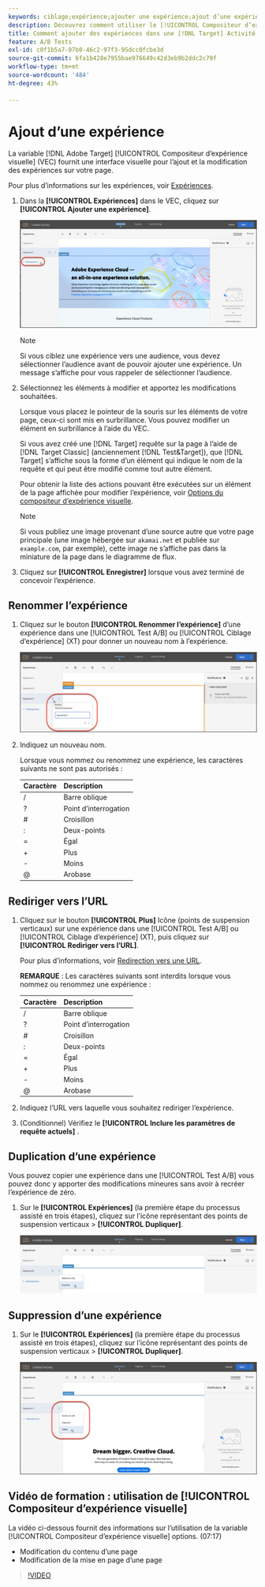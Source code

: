 ```yaml
---
keywords: ciblage;expérience;ajouter une expérience;ajout d’une expérience
description: Découvrez comment utiliser le [!UICONTROL Compositeur d’expérience visuelle] (VEC) dans [!DNL Adobe Target].
title: Comment ajouter des expériences dans une [!DNL Target] Activité A/B ?
feature: A/B Tests
exl-id: c0f1b5a7-07b0-46c2-97f3-95dcc0fcbe3d
source-git-commit: 6fa1b428e7955bae976649c42d3eb9b2ddc2c79f
workflow-type: tm+mt
source-wordcount: '484'
ht-degree: 43%

---
```


# Ajout d’une expérience

La variable [!DNL Adobe Target] [!UICONTROL Compositeur d’expérience visuelle] (VEC) fournit une interface visuelle pour l’ajout et la modification des expériences sur votre page.

Pour plus d’informations sur les expériences, voir [Expériences](/help/main/c-experiences/experiences.md#concept_A2E10F6AFB3D4AEAB6951EE14688848D).

1. Dans la **[!UICONTROL Expériences]** dans le VEC, cliquez sur **[!UICONTROL Ajouter une expérience]**.

   ![Option Ajouter une expérience](/help/main/c-activities/t-test-ab/t-test-create-ab/assets/add-experience.png)

   >[!NOTE]
   >
   >Si vous ciblez une expérience vers une audience, vous devez sélectionner l’audience avant de pouvoir ajouter une expérience. Un message s’affiche pour vous rappeler de sélectionner l’audience.

1. Sélectionnez les éléments à modifier et apportez les modifications souhaitées.

   Lorsque vous placez le pointeur de la souris sur les éléments de votre page, ceux-ci sont mis en surbrillance. Vous pouvez modifier un élément en surbrillance à l’aide du VEC.

   Si vous avez créé une [!DNL Target] requête sur la page à l’aide de [!DNL Target Classic] (anciennement [!DNL Test&Target]), que [!DNL Target] s’affiche sous la forme d’un élément qui indique le nom de la requête et qui peut être modifié comme tout autre élément.

   Pour obtenir la liste des actions pouvant être exécutées sur un élément de la page affichée pour modifier l’expérience, voir [Options du compositeur d’expérience visuelle](/help/main/c-experiences/c-visual-experience-composer/viztarget-options.md).

   >[!NOTE]
   >
   >Si vous publiez une image provenant d’une source autre que votre page principale (une image hébergée sur `akamai.net` et publiée sur `example.com`, par exemple), cette image ne s’affiche pas dans la miniature de la page dans le diagramme de flux.

1. Cliquez sur **[!UICONTROL Enregistrer]** lorsque vous avez terminé de concevoir l’expérience.

## Renommer l’expérience

1. Cliquez sur le bouton **[!UICONTROL Renommer l’expérience]** d’une expérience dans une [!UICONTROL Test A/B] ou [!UICONTROL Ciblage d’expérience] (XT) pour donner un nouveau nom à l’expérience.

   ![Renommer l’expérience](/help/main/c-activities/t-test-ab/t-test-create-ab/assets/rename-experience.png)

2. Indiquez un nouveau nom.

   Lorsque vous nommez ou renommez une expérience, les caractères suivants ne sont pas autorisés :

   | Caractère | Description |
   |--- |--- |
   | / | Barre oblique |
   | ? | Point d’interrogation |
   | # | Croisillon |
   | : | Deux-points |
   | = | Égal |
   | + | Plus |
   | - | Moins |
   | @ | Arobase |

## Rediriger vers l’URL

1. Cliquez sur le bouton **[!UICONTROL Plus]** Icône (points de suspension verticaux) sur une expérience dans une [!UICONTROL Test A/B] ou [!UICONTROL Ciblage d’expérience] (XT), puis cliquez sur **[!UICONTROL Rediriger vers l’URL]**.

   Pour plus d’informations, voir [Redirection vers une URL](/help/main/c-experiences/c-visual-experience-composer/redirect-offer.md).

   **REMARQUE** : Les caractères suivants sont interdits lorsque vous nommez ou renommez une expérience :

   | Caractère | Description |
   |--- |--- |
   | / | Barre oblique |
   | ? | Point d’interrogation |
   | # | Croisillon |
   | : | Deux-points |
   | = | Égal |
   | + | Plus |
   | - | Moins |
   | @ | Arobase |

1. Indiquez l’URL vers laquelle vous souhaitez rediriger l’expérience.

1. (Conditionnel) Vérifiez le **[!UICONTROL Inclure les paramètres de requête actuels]** .

## Duplication d’une expérience

Vous pouvez copier une expérience dans une [!UICONTROL Test A/B] vous pouvez donc y apporter des modifications mineures sans avoir à recréer l’expérience de zéro.

1. Sur le **[!UICONTROL Expériences]** (la première étape du processus assisté en trois étapes), cliquez sur l’icône représentant des points de suspension verticaux > **[!UICONTROL Dupliquer]**.

   ![Option de duplication d’une expérience](/help/main/c-activities/t-test-ab/t-test-create-ab/assets/duplicate-experience.png)

## Suppression d’une expérience

1. Sur le **[!UICONTROL Expériences]** (la première étape du processus assisté en trois étapes), cliquez sur l’icône représentant des points de suspension verticaux > **[!UICONTROL Dupliquer]**.

   ![Option de suppression d’une expérience](/help/main/c-activities/t-test-ab/t-test-create-ab/assets/delete-experience.png)

## Vidéo de formation : utilisation de [!UICONTROL Compositeur d’expérience visuelle]

La vidéo ci-dessous fournit des informations sur l’utilisation de la variable [!UICONTROL Compositeur d’expérience visuelle] options. (07:17)

* Modification du contenu d’une page
* Modification de la mise en page d’une page

>[!VIDEO](https://video.tv.adobe.com/v/17399)
